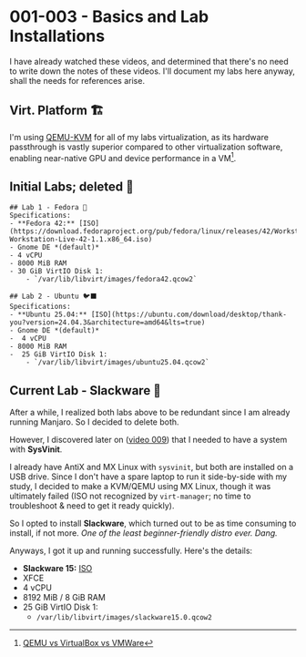 # 001-003 - Basics and Lab Installations

I have already watched these videos, and determined that there's no need to write down the notes of these videos.
I'll document my labs here anyway, shall the needs for references arise.

## Virt. Platform 🏗️
I'm using [QEMU-KVM](https://tinypilotkvm.com/blogs/insights/kvm-vs-qemu) for all of my labs virtualization, as its hardware passthrough is vastly superior compared to other virtualization software, enabling near-native GPU and device performance in a VM[^1].

[^1]: [QEMU vs VirtualBox vs VMWare](https://www.diskinternals.com/vmfs-recovery/qemu-vs-virtualbox-vs-vmware/)

## Initial Labs; deleted 🚮
```
## Lab 1 - Fedora 🎩
Specifications: 
- **Fedora 42:** [ISO](https://download.fedoraproject.org/pub/fedora/linux/releases/42/Workstation/x86_64/iso/Fedora-Workstation-Live-42-1.1.x86_64.iso)
- Gnome DE *(default)*
- 4 vCPU
- 8000 MiB RAM
- 30 GiB VirtIO Disk 1:
	- `/var/lib/libvirt/images/fedora42.qcow2`

## Lab 2 - Ubuntu 🐦‍⬛
Specifications:
- **Ubuntu 25.04:** [ISO](https://ubuntu.com/download/desktop/thank-you?version=24.04.3&architecture=amd64&lts=true)
- Gnome DE *(default)*
-  4 vCPU
- 8000 MiB RAM
-  25 GiB VirtIO Disk 1:
	- `/var/lib/libvirt/images/ubuntu25.04.qcow2`
```

## Current Lab - Slackware 🫟
After a while, I realized both labs above to be redundant since I am already running Manjaro. So I decided to delete both. 

However, I discovered later on ([video 009](./009_1-2-runlevels-targets-concepts.md)) that I needed to have a system with **SysVinit**. 

I already have AntiX and MX Linux with `sysvinit`, but both are installed on a USB drive. Since I don't have a spare laptop to run it side-by-side with my study, I decided to make a KVM/QEMU using MX Linux, though it was ultimately failed (ISO not recognized by `virt-manager`; no time to troubleshoot & need to get it ready quickly).

So I opted to install **Slackware**, which turned out to be as time consuming to install, if not more. *One of the least beginner-friendly distro ever. Dang.* 

Anyways, I got it up and running successfully. Here's the details: 
- **Slackware 15:** [ISO](https://iso.ukdw.ac.id/slackware/slackware64-15.0-iso/)
- XFCE
- 4 vCPU
- 8192 MiB / 8 GiB RAM
- 25 GiB VirtIO Disk 1:
	- `/var/lib/libvirt/images/slackware15.0.qcow2`

